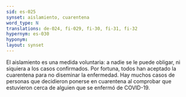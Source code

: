 ```yaml
---
sid: es-025
synset: aislamiento, cuarentena
word_type: N
translations: de-024, fi-029, fi-30, fi-31, fi-32
hypernym: es-030
hyponym: 
layout: synset
---
```

El aislamiento es una medida voluntaria: a nadie se le puede obligar, ni siquiera a los casos confirmados. Por fortuna, todos han aceptado la cuarentena para no diseminar la enfermedad. Hay muchos casos de personas que decidieron ponerse en cuarentena al comprobar que estuvieron cerca de alguien que se enfermó de COVID-19.